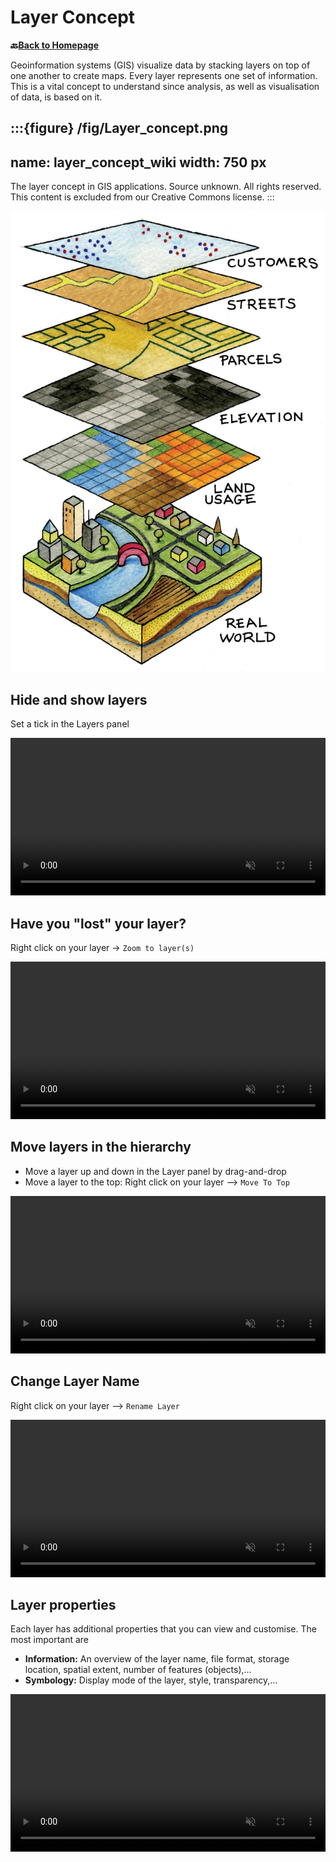 # Layer Concept


__🔙[Back to Homepage](/content/intro.md)__

Geoinformation systems (GIS) visualize data by stacking layers on top of one another to create maps. Every layer represents one set of information.
This is a vital concept to understand since analysis, as well as visualisation of data, is based on it.

:::{figure} /fig/Layer_concept.png
---
name: layer_concept_wiki
width: 750 px
---
The layer concept in GIS applications. Source unknown. All rights reserved. This content is excluded from our Creative Commons license.
:::

![Layer Concept](/fig/Layer_concept.png) 

<!--ADD: Source?-->

## Hide and show layers

Set a tick in the Layers panel

<video width="100%" controls muted src="https://github.com/GIScience/gis-training-resource-center/raw/main/fig/qgis_show_hide_layer.mp4"></video>

## Have you "lost" your layer?

Right click on your layer -> `Zoom to layer(s)`

<video width="100%" controls muted src="https://github.com/GIScience/gis-training-resource-center/raw/main/fig/qgis_zoom_to_layer.mp4"></video>

## Move layers in the hierarchy

* Move a layer up and down in the Layer panel by drag-and-drop
* Move a layer to the top: Right click on your layer --> `Move To Top`

<video width="100%" controls muted src="https://github.com/GIScience/gis-training-resource-center/raw/main/fig/qgis_layer_hierarchy.mp4"></video>

## Change Layer Name

Right click on your layer --> `Rename Layer`

<video width="100%" controls muted src="https://github.com/GIScience/gis-training-resource-center/raw/main/fig/qgis_rename_layer.mp4"></video>

## Layer properties

Each layer has additional properties that you can view and customise. The most important are 

* __Information:__ An overview of the layer name, file format, storage location, spatial extent, number of features (objects),...
* __Symbology:__ Display mode of the layer, style, transparency,...

<video width="100%" controls muted src="https://github.com/GIScience/gis-training-resource-center/raw/main/fig/qgis_layer_properties.mp4"></video>
